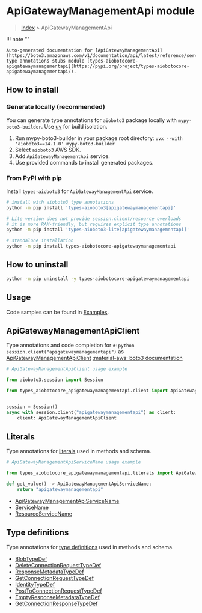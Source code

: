 # ApiGatewayManagementApi module

> [Index](../README.md) > ApiGatewayManagementApi


!!! note ""

    Auto-generated documentation for [ApiGatewayManagementApi](https://boto3.amazonaws.com/v1/documentation/api/latest/reference/services/apigatewaymanagementapi.html#apigatewaymanagementapi)
    type annotations stubs module [types-aiobotocore-apigatewaymanagementapi](https://pypi.org/project/types-aiobotocore-apigatewaymanagementapi/).

## How to install

### Generate locally (recommended)

You can generate type annotations for `aioboto3` package locally with `mypy-boto3-builder`.
Use [uv](https://docs.astral.sh/uv/getting-started/installation/) for build isolation.

1. Run mypy-boto3-builder in your package root directory: `uvx --with 'aioboto3==14.1.0' mypy-boto3-builder`
1. Select `aioboto3` AWS SDK.
1. Add `ApiGatewayManagementApi` service.
1. Use provided commands to install generated packages.



### From PyPI with pip

Install `types-aioboto3` for `ApiGatewayManagementApi` service.

```bash
# install with aioboto3 type annotations
python -m pip install 'types-aioboto3[apigatewaymanagementapi]'

# Lite version does not provide session.client/resource overloads
# it is more RAM-friendly, but requires explicit type annotations
python -m pip install 'types-aioboto3-lite[apigatewaymanagementapi]'

# standalone installation
python -m pip install types-aiobotocore-apigatewaymanagementapi
```



## How to uninstall

```bash
python -m pip uninstall -y types-aiobotocore-apigatewaymanagementapi
```

## Usage

Code samples can be found in [Examples](./usage.md).

## ApiGatewayManagementApiClient

Type annotations and code completion for  `#!python session.client("apigatewaymanagementapi")` as [ApiGatewayManagementApiClient](./client.md)
[:material-aws: boto3 documentation](https://boto3.amazonaws.com/v1/documentation/api/latest/reference/services/apigatewaymanagementapi.html#ApiGatewayManagementApi.Client)

```python
# ApiGatewayManagementApiClient usage example

from aioboto3.session import Session

from types_aiobotocore_apigatewaymanagementapi.client import ApiGatewayManagementApiClient


session = Session()
async with session.client("apigatewaymanagementapi") as client:
    client: ApiGatewayManagementApiClient
```








## Literals

Type annotations for [literals](./literals.md) used in methods and schema.

```python
# ApiGatewayManagementApiServiceName usage example

from types_aiobotocore_apigatewaymanagementapi.literals import ApiGatewayManagementApiServiceName

def get_value() -> ApiGatewayManagementApiServiceName:
    return "apigatewaymanagementapi"
```

- [ApiGatewayManagementApiServiceName](./literals.md#apigatewaymanagementapiservicename)
- [ServiceName](./literals.md#servicename)
- [ResourceServiceName](./literals.md#resourceservicename)




## Type definitions

Type annotations for [type definitions](./type_defs.md) used in methods and schema.

- [BlobTypeDef](./type_defs.md#blobtypedef)
- [DeleteConnectionRequestTypeDef](./type_defs.md#deleteconnectionrequesttypedef)
- [ResponseMetadataTypeDef](./type_defs.md#responsemetadatatypedef)
- [GetConnectionRequestTypeDef](./type_defs.md#getconnectionrequesttypedef)
- [IdentityTypeDef](./type_defs.md#identitytypedef)
- [PostToConnectionRequestTypeDef](./type_defs.md#posttoconnectionrequesttypedef)
- [EmptyResponseMetadataTypeDef](./type_defs.md#emptyresponsemetadatatypedef)
- [GetConnectionResponseTypeDef](./type_defs.md#getconnectionresponsetypedef)

